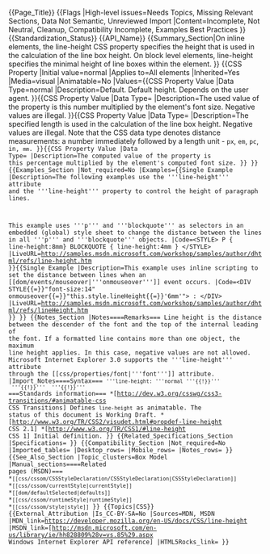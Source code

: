 {{Page_Title}}
{{Flags
|High-level issues=Needs Topics, Missing Relevant Sections, Data Not Semantic, Unreviewed Import
|Content=Incomplete, Not Neutral, Cleanup, Compatibility Incomplete, Examples Best Practices
}}
{{Standardization_Status}}
{{API_Name}}
{{Summary_Section|On inline elements, the line-height CSS property specifies the height that is used in the calculation of the line box height.
On block level elements, line-height specifies the minimal height of line boxes within the element.
}}
{{CSS Property
|Initial value=normal
|Applies to=All elements
|Inherited=Yes
|Media=visual
|Animatable=No
|Values={{CSS Property Value
|Data Type=normal
|Description=Default. Default height. Depends on the user agent.
}}{{CSS Property Value
|Data Type=<number>
|Description=The used value of the property is this number multiplied by the element's font size. Negative values are illegal.
}}{{CSS Property Value
|Data Type=<length>
|Description=The specified length is used in the calculation of the line box height. Negative values are illegal. Note that the <length> CSS data type denotes distance measurements: a number immediately followed by a length unit - <code>px</code>, <code>em</code>, <code>pc</code>, <code>in, <code>mm</code>.
}}{{CSS Property Value
|Data Type=<percentage>
|Description=The computed value of the property is this percentage multiplied by the element's computed font size.
}}
}}
{{Examples_Section
|Not_required=No
|Examples={{Single Example
|Description=The following examples use the '''line-height''' attribute and the '''line-height''' property to control the height of paragraph lines.

This example uses '''p''' and '''blockquote''' as selectors in an embedded (global) style sheet to change the distance between the lines in all '''p''' and '''blockquote''' objects.
|Code=&lt;STYLE&gt;
    P { line-height:8mm}
    BLOCKQUOTE { line-height:4mm }
&lt;/STYLE&gt;
|LiveURL=http://samples.msdn.microsoft.com/workshop/samples/author/dhtml/refs/line-height.htm
}}{{Single Example
|Description=This example uses inline scripting to set the distance between lines when an [[dom/events/mouseover|'''onmouseover''']] event occurs.
|Code=&lt;DIV STYLE{{=}}"font-size:14" onmouseover{{=}}"this.style.lineHeight{{=}}'6mm'"&gt;
:
&lt;/DIV&gt;
|LiveURL=http://samples.msdn.microsoft.com/workshop/samples/author/dhtml/refs/lineHeight.htm
}}
}}
{{Notes_Section
|Notes====Remarks===
Line height is the distance between the descender of the font and the top of the internal leading of the font.
If a formatted line contains more than one object, the maximum line height applies. In this case, negative values are not allowed.
Microsoft Internet Explorer 3.0 supports the '''line-height''' attribute through the [[css/properties/font|'''font''']] attribute.
|Import_Notes====Syntax===
<code>'''line-height: '''normal '''{{!}}''' <number> '''{{!}}''' <length> '''{{!}}''' <percentage></code>
===Standards information===
*[http://dev.w3.org/csswg/css3-transitions/#animatable-css CSS Transitions] Defines <code>line-height</code> as animatable. The status of this document is Working Draft.
*[http://www.w3.org/TR/CSS2/visudet.html#propdef-line-height CSS 2.1]
*[http://www.w3.org/TR/CSS1/#line-height CSS 1] Initial definition.
}}
{{Related_Specifications_Section
|Specifications=
}}
{{Compatibility_Section
|Not_required=No
|Imported_tables=
|Desktop_rows=
|Mobile_rows=
|Notes_rows=
}}
{{See_Also_Section
|Topic_clusters=Box Model
|Manual_sections====Related pages (MSDN)===
*<code>[[css/cssom/CSSStyleDeclaration/CSSStyleDeclaration|CSSStyleDeclaration]]</code>
*<code>[[css/cssom/currentStyle|currentStyle]]</code>
*<code>[[dom/defaultSelected|defaults]]</code>
*<code>[[css/cssom/runtimeStyle|runtimeStyle]]</code>
*<code>[[css/cssom/style|style]]</code>
}}
{{Topics|CSS}}
{{External_Attribution
|Is_CC-BY-SA=No
|Sources=MDN, MSDN
|MDN_link=https://developer.mozilla.org/en-US/docs/CSS/line-height
|MSDN_link=[http://msdn.microsoft.com/en-us/library/ie/hh828809%28v=vs.85%29.aspx Windows Internet Explorer API reference]
|HTML5Rocks_link=
}}